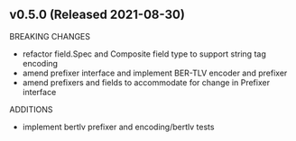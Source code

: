 ## v0.5.0 (Released 2021-08-30)

BREAKING CHANGES

- refactor field.Spec and Composite field type to support string tag encoding
- amend prefixer interface and implement BER-TLV encoder and prefixer
- amend prefixers and fields to accommodate for change in Prefixer interface

ADDITIONS

- implement bertlv prefixer and encoding/bertlv tests
